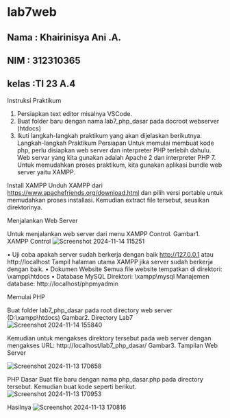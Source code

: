 # lab7web
## Nama : Khairinisya Ani .A.
## NIM  : 312310365
## kelas :TI 23 A.4

Instruksi Praktikum
1. Persiapkan text editor misalnya VSCode.
2. Buat folder baru dengan nama lab7_php_dasar pada docroot webserver (htdocs)
3. Ikuti langkah-langkah praktikum yang akan dijelaskan berikutnya. Langkah-langkah Praktikum Persiapan Untuk memulai membuat kode php, perlu disiapkan web server dan interpreter PHP terlebih dahulu. Web servar yang kita gunakan adalah Apache 2 dan interpreter PHP 7. Untuk memudahkan proses praktikum, kita gunakan aplikasi bundle web server yaitu XAMPP.

Install XAMPP
Unduh XAMPP dari https://www.apachefriends.org/download.html dan pilih versi portable untuk memudahkan proses installasi. Kemudian extract file tersebut, seusikan direktorinya.

Menjalankan Web Server

Untuk menjalankan web server dari menu XAMPP Control.
Gambar1. XAMPP Control
![Screenshot 2024-11-14 115251](https://github.com/user-attachments/assets/9e593d93-4615-4ea2-af1c-1c1ac5910429)

• Uji coba apakah server sudah berkerja dengan baik http://127.0.0.1 atau http://localhost Tampil halaman utama XAMPP jika server sudah berkerja dengan baik. • Dokumen Website Semua file website tempatkan di direktori: \xampp\htdocs
• Database MySQL Direktori: \xampp\mysql
Manajemen database: http://localhost/phpmyadmin

Memulai PHP

Buat folder lab7_php_dasar pada root directory web server (D:\xampp\htdocs)
Gambar2. Directory Lab7
![Screenshot 2024-11-14 155840](https://github.com/user-attachments/assets/d4203cf0-dd63-4b42-9a79-753120cda452)

Kemudian untuk mengakses direktory tersebut pada web server dengan mengakses URL: http://localhost/lab7_php_dasar/
Gambar3. Tampilan Web Server

![Screenshot 2024-11-13 170658](https://github.com/user-attachments/assets/6cb7a092-ca2c-4fe3-b40d-417213f7698f)

PHP Dasar
Buat file baru dengan nama php_dasar.php pada directory tersebut. Kemudian buat kode seperti berikut.
![Screenshot 2024-11-13 170953](https://github.com/user-attachments/assets/8bca6586-e014-406f-91c5-83981d4c1d5a)

Hasilnya
![Screenshot 2024-11-13 170816](https://github.com/user-attachments/assets/9a1d6bd0-6dcb-4ff8-b1fd-023ced89628a)








